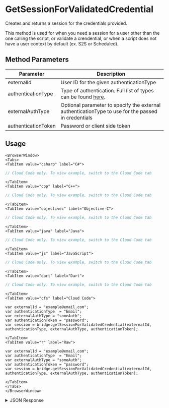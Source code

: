 # GetSessionForValidatedCredential

Creates and returns a session for the credentials provided.

This method is used for when you need a session for a user other than the one calling the script, or validate a crendential,
or when a script does not have a user context by default (ex. S2S or Scheduled).

## Method Parameters
Parameter | Description
--------- | -----------
externalId | User ID for the given authenticationType
authenticationType | Type of authentication. Full list of types can be found [here](/api/appendix/authtypes).
externalAuthType | Optional parameter to specify the external authenticationType to use for the passed in credentials
authenticationToken | Password or client side token

## Usage

```mdx-code-block
<BrowserWindow>
<Tabs>
<TabItem value="csharp" label="C#">
```

```csharp
// Cloud Code only. To view example, switch to the Cloud Code tab
```

```mdx-code-block
</TabItem>
<TabItem value="cpp" label="C++">
```

```cpp
// Cloud Code only. To view example, switch to the Cloud Code tab
```

```mdx-code-block
</TabItem>
<TabItem value="objectivec" label="Objective-C">
```

```objectivec
// Cloud Code only. To view example, switch to the Cloud Code tab
```

```mdx-code-block
</TabItem>
<TabItem value="java" label="Java">
```

```java
// Cloud Code only. To view example, switch to the Cloud Code tab
```

```mdx-code-block
</TabItem>
<TabItem value="js" label="JavaScript">
```

```javascript
// Cloud Code only. To view example, switch to the Cloud Code tab
```

```mdx-code-block
</TabItem>
<TabItem value="dart" label="Dart">
```

```dart
// Cloud Code only. To view example, switch to the Cloud Code tab
```

```mdx-code-block
</TabItem>
<TabItem value="cfs" label="Cloud Code">
```

```cfscript
var externalId = "example@email.com";
var authenticationType  = "Email";
var externalAuthType = "someAuth";
var authenticationToken = "password";
var session = bridge.getSessionForValidatedCredential(externalId, authenticationType, externalAuthType, authenticationToken);
```

```mdx-code-block
</TabItem>
<TabItem value="r" label="Raw">
```

```cfscript
var externalId = "example@email.com";
var authenticationType  = "Email";
var externalAuthType = "someAuth";
var authenticationToken = "password";
var session = bridge.getSessionForValidatedCredential(externalId, authenticationType, externalAuthType, authenticationToken);
```

```mdx-code-block
</TabItem>
</Tabs>
</BrowserWindow>
```

<details>
<summary>JSON Response</summary>

```json
{
  "data": {
    "json": {
      "response": {
        "session": {
          "cacheObjects": {},
          "systemCreated": true,
          "packetSequenceInvalid": false,
          "languageCode": null,
          "sharedPlayers": {
            "24667": "82cbbbf2-ee44-4279-b5a0-3e9bf04edf25"
          },
          "apiVersion": "VERSION_1_5",
          "playerId": "82cbbbf2-ee44-4279-b5a0-3e9bf04edf25",
          "gameId": "24667",
          "cacheExpiry": 1200,
          "lastPacketReceived": -1,
          "clientLib": null,
          "clientLibVersion": null,
          "gameVersion": null,
          "countryCode": null,
          "loggedOut": false,
          "gameIdSave": "24667",
          "secret": null,
          "platform": null,
          "readTimestamp": null,
          "invalidated": false,
          "lastUploadHTTPCode": 0,
          "lastUploadResponse": null,
          "peerGameId": null,
          "peerClientGameId": null,
          "peerSponsored": null,
          "gameIdOverridden": false,
          "parentLevel": null,
          "eventUpdateTimestamp": null,
          "rttServerId": null,
          "sharedDataSyncedIds": {},
          "dynamicChatChannels": null,
          "lastPacketProcessed": -1,
          "lastPacketResponse": null,
          "sessionId": "scriptSession_7bca7ed1-6b83-4402-98e8-793d046d1a6a",
          "key": {
            "sessionId": "scriptSession_7bca7ed1-6b83-4402-98e8-793d046d1a6a",
            "primaryKey": true
          }
        }
      },
      "success": true
    },
    "statusCode": 200
  },
  "status": 200
}
```
</details>

